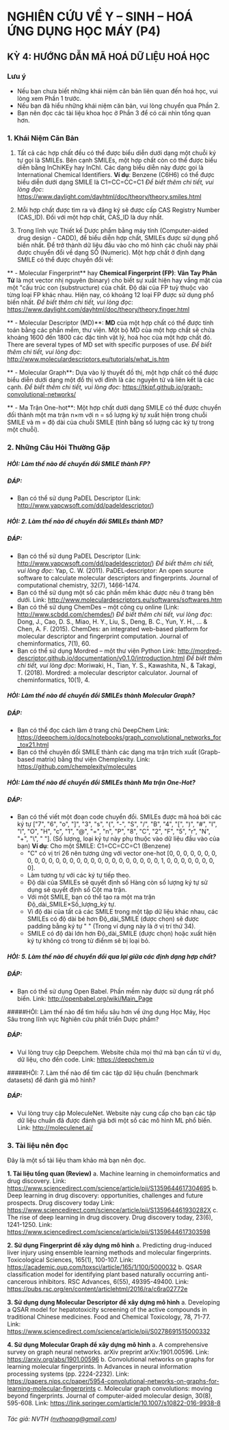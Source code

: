 # NGHIÊN CỨU VỀ Y – SINH – HOÁ ỨNG DỤNG HỌC MÁY (P4)
## KỲ 4: HƯỚNG DẪN MÃ HOÁ DỮ LIỆU HOÁ HỌC
### Lưu ý
 - Nếu bạn chưa biết những khái niệm căn bản liên quan đến hoá học, vui lòng xem Phần 1 trước.
 - Nếu bạn đã hiểu những khái niệm căn bản, vui lòng chuyển qua Phần 2.
 - Bạn nên đọc các tài liệu khoa học ở Phần 3 để có cái nhìn tổng quan hơn.

### 1. Khái Niệm Căn Bản
1. Tất cả các hợp chất đều có thể được biểu diễn dưới dạng một chuỗi ký tự gọi là SMILEs. Bên cạnh SMILEs, một hợp chất còn có thể được biểu diễn bằng InChiKEy hay InChI. Các dạng biểu diễn này được gọi là International Chemical Identifiers. 
**Ví dụ**: Benzene (C6H6) có thể được biểu diễn dưới dạng SMILE là C1=CC=CC=C1
*Để biết thêm chi tiết, vui lòng đọc*: https://www.daylight.com/dayhtml/doc/theory/theory.smiles.html

2. Mỗi hợp chất  được tìm ra và đăng ký sẽ được cấp CAS Registry Number (CAS_ID). Đối với một hợp chất, CAS_ID là duy nhất.

3. Trong lĩnh vực Thiết kế Dược phẩm bằng máy tính (Computer-aided drug design - CADD), để biểu diễn hợp chất, SMILEs được sử dụng phổ biến nhất. Để trở thành dữ liệu đầu vào cho mô hình các chuỗi này phải được chuyển đổi về dạng SỐ (Numeric). Một hợp chất ở định dạng SMILE có thể được chuyển đổi về:

** - Molecular Fingerprint** hay  **Chemical Fingerprint (FP)**: **Vân Tay Phân Tử** là mọt vector nhị nguyên (binary) cho biết sự xuất hiện hay vắng mặt của một "cấu trúc con (substructure) của chất. Độ dài của FP tuỳ thuộc vào từng loại FP khác nhau. Hiện nay, có khoảng 12 loại FP được sử dụng phổ biến nhất. 
*Để biết thêm chi tiết, vui lòng đọc*: https://www.daylight.com/dayhtml/doc/theory/theory.finger.html

** - Molecular Descriptor (MD)**: **MD** của một hợp chất có thể được tính toán bằng các phần mềm, thư viện. Một bộ MD của một hợp chất sẽ chứa khoảng 1600 đến 1800 các đặc tính vật lý, hoá học của một hợp chất đó. There are several types of MD set with specific purposes of use. 
*Để biết thêm chi tiết, vui lòng đọc*: http://www.moleculardescriptors.eu/tutorials/what_is.htm

** - Molecular Graph**: Dựa vào lý thuyết đồ thị, một hợp chất có thể được biểu diễn dưới dạng một đồ thị với đỉnh là các nguyên tử và liên kết là các cạnh. 
*Để biết thêm chi tiết, vui lòng đọc*: https://tkipf.github.io/graph-convolutional-networks/	
 
** - Ma Trận One-hot**: Một hợp chất dưới dạng SMILE có thể được chuyển đối thành một ma trận n×m với n = số lượng ký tự xuất hiện trong chuỗi SMILE và m = độ dài của chuỗi SMILE (tính bằng số lượng các ký tự trong một chuỗi).
 

### 2. Những Câu Hỏi Thường Gặp
##### HỎI: Làm thế nào để chuyển đổi SMILE thành FP?
##### ĐÁP: 
- Bạn có thể sử dụng PaDEL Descriptor (Link:  http://www.yapcwsoft.com/dd/padeldescriptor/)

##### HỎI: 2.	Làm thế nào để chuyển đổi SMILEs thành MD?
##### ĐÁP: 
- Bạn có thể sử dụng PaDEL Descriptor (Link:  http://www.yapcwsoft.com/dd/padeldescriptor/)
*Để biết thêm chi tiết, vui lòng đọc*:  Yap, C. W. (2011). PaDEL‐descriptor: An open source software to calculate molecular descriptors and fingerprints. Journal of computational chemistry, 32(7), 1466-1474.
- Bạn có thể sử dụng một số các phần mềm khác được nêu ở trang bên dưới.
Link: http://www.moleculardescriptors.eu/softwares/softwares.htm
- Bạn có thể sử dụng ChemDes – một công cụ online (Link: http://www.scbdd.com/chemdes/)
*Để biết thêm chi tiết, vui lòng đọc*: Dong, J., Cao, D. S., Miao, H. Y., Liu, S., Deng, B. C., Yun, Y. H., ... & Chen, A. F. (2015). ChemDes: an integrated web-based platform for molecular descriptor and fingerprint computation. Journal of cheminformatics, 7(1), 60.
- Bạn có thể sử dụng Mordred – một thư viện Python
Link: http://mordred-descriptor.github.io/documentation/v0.1.0/introduction.html
*Để biết thêm chi tiết, vui lòng đọc*: Moriwaki, H., Tian, Y. S., Kawashita, N., & Takagi, T. (2018). Mordred: a molecular descriptor calculator. Journal of cheminformatics, 10(1), 4.

##### HỎI: Làm thế nào để chuyển đổi SMILEs thành Molecular Graph?
##### ĐÁP: 
- Bạn có thể đọc cách làm ở trang chủ DeepChem 
Link: https://deepchem.io/docs/notebooks/graph_convolutional_networks_for_tox21.html
- Bạn có thể chuyên đổi SMILE thành các dạng ma trận trích xuất (Grapb-based matrix) bằng thư viện Chemplexity. 
Link: https://github.com/chemplexity/molecules

##### HỎI: Làm thế nào để chuyển đổi SMILEs thành Ma trận One-Hot?
##### ĐÁP: 
- Bạn có thế viết một đoạn code chuyển đổi. 
SMILEs được mã hoá bởi các ký tự ["7", "6", "o", "]", "3", "s", "(", "-", "S", "/", "B", "4", "[", ")", "#", "I", "l", "O", "H", "c", "1", "@", "=", "n", "P", "8", "C", "2", "F", "5", "r", "N", "+", "\\", " "]. (Số lượng, loại ký tự này phụ thuộc vào dữ liệu đầu vào của bạn)
**Ví dụ**:
Cho một SMILE: C1=CC=CC=C1 (Benzene)
	- "C" có vị trí 26 nên tương ứng với vector one-hot [0, 0, 0, 0, 0, 0, 0, 0, 0, 0, 0, 0, 0, 0, 0, 0, 0, 0, 0, 0, 0, 0, 0, 0, 0, 0, 1, 0, 0, 0, 0, 0, 0, 0, 0]. 
	- Làm tương tự với các ký tự tiếp theo.
	- Độ dài của SMILEs sẽ quyết định số Hàng còn số lượng ký tự sử dụng sẽ quyết định số Cột ma trận.
	- Với một  SMILE, bạn có thể tạo ra một ma trận Độ_dài_SMILE×Số_lượng_ký tự.
	- Vì độ dài của tất cả các SMILE trong một tập dữ liệu khác nhau, các SMILEs có độ dài bé hơn Độ_dài_SMILE (được chọn) sẽ được padding bằng ký tự " " (Trong ví dụng này là ở vị trí thứ 34). 
	- SMILE có độ dài lớn hơn Độ_dài_SMILE (được chọn) hoặc xuất hiện ký tự không có trong từ điểnm sẽ bị loại bỏ. 

##### HỎI: 5.	Làm thế nào để chuyển đổi qua lại giữa các định dạng hợp chất?
##### ĐÁP: 
- Bạn có thể sử dụng Open Babel. Phần mềm này được sử dụng rất phổ biến.
Link: http://openbabel.org/wiki/Main_Page


#####HỎI: Làm thế nào để tìm hiểu sâu hơn về ứng dụng Học Máy, Học Sâu trong lĩnh vực Nghiên cứu phất triển Dược phẩm?
##### ĐÁP: 
- Vui lòng truy cập Deepchem. Website chứa mọi thứ mà bạn cần từ ví dụ, dữ liệu, cho đến code.
Link: https://deepchem.io

#####HỎI: 7.	Làm thế nào để tìm các tập dữ liệu chuẩn (benchmark datasets) để đánh giá mô hình?
##### ĐÁP: 
- Vui lòng truy cập MoleculeNet. Website này cung cấp cho bạn các tập dữ liệu chuẩn đã được đánh giá bới một số các mô hình ML phổ biến.
Link: http://moleculenet.ai/

### 3. Tài liệu nên đọc
Đây là một số tài liệu tham khảo mà bạn nên đọc.

**1. Tài liệu tổng quan (Review)**
a. Machine learning in chemoinformatics and drug discovery. 
Link: https://www.sciencedirect.com/science/article/pii/S1359644617304695
b. Deep learning in drug discovery: opportunities, challenges and future prospects. Drug discovery today
Link: https://www.sciencedirect.com/science/article/pii/S135964461930282X
c. The rise of deep learning in drug discovery. Drug discovery today, 23(6), 1241-1250.
Link: https://www.sciencedirect.com/science/article/pii/S1359644617303598

**2. Sử dụng Fingerprint để xây dựng mô hình**
a. Predicting drug-induced liver injury using ensemble learning methods and molecular fingerprints. Toxicological Sciences, 165(1), 100-107.
Link: https://academic.oup.com/toxsci/article/165/1/100/5000032
b. QSAR classification model for identifying plant based naturally occurring anti-cancerous inhibitors. RSC Advances, 6(55), 49395-49400.
Link: https://pubs.rsc.org/en/content/articlehtml/2016/ra/c6ra02772e

**3. Sử dụng dụng Molecular Descriptor để xây dựng mô hình**
a. Developing a QSAR model for hepatotoxicity screening of the active compounds in traditional Chinese medicines. Food and Chemical Toxicology, 78, 71-77.
Link: https://www.sciencedirect.com/science/article/pii/S0278691515000332

**4. Sử dụng Molecular Graph để xây dựng mô hình**
a. A comprehensive survey on graph neural networks. arXiv preprint arXiv:1901.00596.
Link: https://arxiv.org/abs/1901.00596
b. Convolutional networks on graphs for learning molecular fingerprints. In Advances in neural information processing systems (pp. 2224-2232).
Link: https://papers.nips.cc/paper/5954-convolutional-networks-on-graphs-for-learning-molecular-fingerprints
c. Molecular graph convolutions: moving beyond fingerprints. Journal of computer-aided molecular design, 30(8), 595-608.
Link: https://link.springer.com/article/10.1007/s10822-016-9938-8


###### Tác giả: NVTH (nvthoang@gmail.com)
